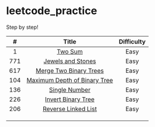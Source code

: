 # leetcode_practice
Step by step!



|  #   |                            Title                             | Difficulty |
| :--: | :----------------------------------------------------------: | :--------: |
|  1   | [Two Sum](https://github.com/w4irdo/leetcode_practice/issues/1) |    Easy    |
| 771  | [Jewels and Stones](https://github.com/w4irdo/leetcode_practice/issues/2) |    Easy    |
| 617  | [Merge Two Binary Trees](https://github.com/w4irdo/leetcode_practice/issues/3) |    Easy    |
| 104  | [Maximum Depth of Binary Tree](https://github.com/w4irdo/leetcode_practice/issues/4) |    Easy    |
| 136  | [Single Number](https://github.com/w4irdo/leetcode_practice/issues/5) |    Easy    |
| 226  | [Invert Binary Tree](https://github.com/w4irdo/leetcode_practice/issues/6) |    Easy    |
| 206  | [Reverse Linked List](https://github.com/w4irdo/leetcode_practice/issues/7) |    Easy    |
|      |                                                              |            |
|      |                                                              |            |
|      |                                                              |            |

